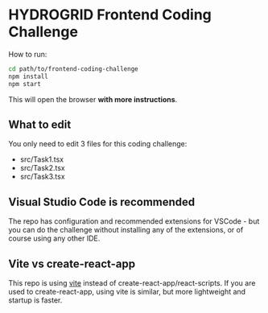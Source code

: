 # HYDROGRID Frontend Coding Challenge

How to run:

```sh
cd path/to/frontend-coding-challenge
npm install
npm start
```

This will open the browser **with more instructions**.

## What to edit

You only need to edit 3 files for this coding challenge:

- src/Task1.tsx
- src/Task2.tsx
- src/Task3.tsx

## Visual Studio Code is recommended

The repo has configuration and recommended extensions for VSCode - but you can do the challenge
without installing any of the extensions, or of course using any other IDE.

## Vite vs create-react-app

This repo is using [vite](https://vitejs.dev/) instead of create-react-app/react-scripts.
If you are used to create-react-app, using vite is similar, but more lightweight and startup is faster.
